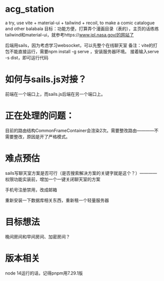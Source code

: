 # acg_station
a try, use vite + material-ui + tailwind + recoil, to make a comic catalogue and other balabala
目标：功能方便，打算弄个漫画目录（表的），主页的话练练tailwind和material-ui，就参考https://www.jpl.nasa.gov/的网站了

后端用sails，因为考虑学习websocket，可以先整个在线聊天室
备注：vite的打包不能直接运行，需要npm install -g serve ，安装服务器环境。 接着输入serve -s dist，即可运行代码

# 如何与sails.js对接？
前端在一个端口上，而sails.js后端在另一个端口上。

# 正在处理的问题：
目前的路由结构CommonFrameContainer会渲染2次。需要整改路由————不需要整改，原因是开了严格模式。


# 难点预估
sails写聊天室方案是否可行（是否搜索解决方案的关键字就是这个？）————权限功能实装前，增加一个一键关闭聊天室的方案

手机号注册禁用，改成邮箱

重新安装一下数据库相关东西，重新租一个轻量服务器

# 目标想法
晚间房间和早间房间、加密房间？

# 版本相关
node 14运行的话，记得pnpm用7.29.1版
